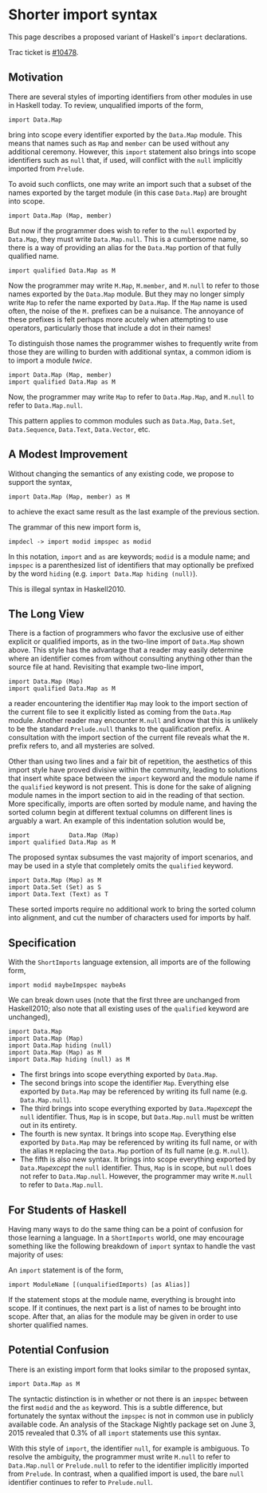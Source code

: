 # Shorter import syntax


This page describes a proposed variant of Haskell's `import` declarations.


Trac ticket is [\#10478](https://gitlab.haskell.org//ghc/ghc/issues/10478).

## Motivation


There are several styles of importing identifiers from other modules in use in Haskell today. To review, unqualified imports of the form,

```wiki
import Data.Map
```


bring into scope every identifier exported by the `Data.Map` module. This means that names such as `Map` and `member` can be used without any additional ceremony. However, this `import` statement also brings into scope identifiers such as `null` that, if used, will conflict with the `null` implicitly imported from `Prelude`.


To avoid such conflicts, one may write an import such that a subset of the names exported by the target module (in this case `Data.Map`) are brought into scope.

```wiki
import Data.Map (Map, member)
```


But now if the programmer does wish to refer to the `null` exported by `Data.Map`, they must write `Data.Map.null`. This is a cumbersome name, so there is a way of providing an alias for the `Data.Map` portion of that fully qualified name.

```wiki
import qualified Data.Map as M
```


Now the programmer may write `M.Map`, `M.member`, and `M.null` to refer to those names exported by the `Data.Map` module. But they may no longer simply write `Map` to refer the name exported by `Data.Map`. If the `Map` name is used often, the noise of the `M.` prefixes can be a nuisance. The annoyance of these prefixes is felt perhaps more acutely when attempting to use operators, particularly those that include a dot in their names!


To distinguish those names the programmer wishes to frequently write from those they are willing to burden with additional syntax, a common idiom is to import a module *twice*.

```wiki
import Data.Map (Map, member)
import qualified Data.Map as M
```


Now, the programmer may write `Map` to refer to `Data.Map.Map`, and `M.null` to refer to `Data.Map.null`.


This pattern applies to common modules such as `Data.Map`, `Data.Set`, `Data.Sequence`, `Data.Text`, `Data.Vector`, etc.

## A Modest Improvement


Without changing the semantics of any existing code, we propose to support the syntax,

```wiki
import Data.Map (Map, member) as M
```


to achieve the exact same result as the last example of the previous section.


The grammar of this new import form is,

```wiki
impdecl -> import modid impspec as modid 
```


In this notation, `import` and `as` are keywords; `modid` is a module name; and `impspec` is a parenthesized list of identifiers that may optionally be prefixed by the word `hiding` (e.g. `import Data.Map hiding (null)`).


This is illegal syntax in Haskell2010.

## The Long View


There is a faction of programmers who favor the exclusive use of either explicit or qualified imports, as in the two-line import of `Data.Map` shown above. This style has the advantage that a reader may easily determine where an identifier comes from without consulting anything other than the source file at hand. Revisiting that example two-line import,

```wiki
import Data.Map (Map)
import qualified Data.Map as M
```


a reader encountering the identifier `Map` may look to the import section of the current file to see it explicitly listed as coming from the `Data.Map` module. Another reader may encounter `M.null` and know that this is unlikely to be the standard `Prelude.null` thanks to the qualification prefix. A consultation with the import section of the current file reveals what the `M.` prefix refers to, and all mysteries are solved.


Other than using two lines and a fair bit of repetition, the aesthetics of this import style have proved divisive within the community, leading to solutions that insert white space between the `import` keyword and the module name if the `qualified` keyword is not present. This is done for the sake of aligning module names in the import section to aid in the reading of that section. More specifically, imports are often sorted by module name, and having the sorted column begin at different textual columns on different lines is arguably a wart. An example of this indentation solution would be,

```wiki
import           Data.Map (Map)
import qualified Data.Map as M
```


The proposed syntax subsumes the vast majority of import scenarios, and may be used in a style that completely omits the `qualified` keyword.

```wiki
import Data.Map (Map) as M
import Data.Set (Set) as S
import Data.Text (Text) as T
```


These sorted imports require no additional work to bring the sorted column into alignment, and cut the number of characters used for imports by half.

## Specification


With the `ShortImports` language extension, all imports are of the following form,

```wiki
import modid maybeImpspec maybeAs
```


We can break down uses (note that the first three are unchanged from Haskell2010; also note that all existing uses of the `qualified` keyword are unchanged),

```wiki
import Data.Map
import Data.Map (Map)
import Data.Map hiding (null)
import Data.Map (Map) as M
import Data.Map hiding (null) as M
```

- The first brings into scope everything exported by `Data.Map`.
- The second brings into scope the identifier `Map`. Everything else exported by `Data.Map` may be referenced by writing its full name (e.g. `Data.Map.null`).
- The third brings into scope everything exported by `Data.Map`*except* the `null` identifier. Thus, `Map` is in scope, but `Data.Map.null` must be written out in its entirety.
- The fourth is new syntax. It brings into scope `Map`. Everything else exported by `Data.Map` may be referenced by writing its full name, or with the alias `M` replacing the `Data.Map` portion of its full name (e.g. `M.null`).
- The fifth is also new syntax. It brings into scope everything exported by `Data.Map`*except* the `null` identifier. Thus, `Map` is in scope, but `null` does not refer to `Data.Map.null`. However, the programmer may write `M.null` to refer to `Data.Map.null`.

## For Students of Haskell


Having many ways to do the same thing can be a point of confusion for those learning a language. In a `ShortImports` world, one may encourage something like the following breakdown of `import` syntax to handle the vast majority of uses:


An `import` statement is of the form,

```wiki
import ModuleName [(unqualifiedImports) [as Alias]]
```


If the statement stops at the module name, everything is brought into scope. If it continues, the next part is a list of names to be brought into scope. After that, an alias for the module may be given in order to use shorter qualified names.

## Potential Confusion


There is an existing import form that looks similar to the proposed syntax,

```wiki
import Data.Map as M
```


The syntactic distinction is in whether or not there is an `impspec` between the first `modid` and the `as` keyword. This is a subtle difference, but fortunately the syntax without the `impspec` is not in common use in publicly available code. An analysis of the Stackage Nightly package set on June 3, 2015 revealed that 0.3% of all `import` statements use this syntax.


With this style of `import`, the identifier `null`, for example is ambiguous. To resolve the ambiguity, the programmer must write `M.null` to refer to `Data.Map.null` or `Prelude.null` to refer to the identifier implicitly imported from `Prelude`. In contrast, when a qualified import is used, the bare `null` identifier continues to refer to `Prelude.null`.
